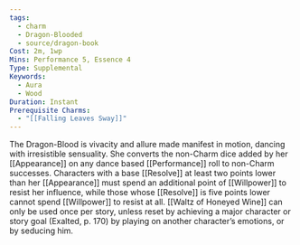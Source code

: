 ```yaml
---
tags:
  - charm
  - Dragon-Blooded
  - source/dragon-book
Cost: 2m, 1wp
Mins: Performance 5, Essence 4
Type: Supplemental
Keywords:
  - Aura
  - Wood
Duration: Instant
Prerequisite Charms:
  - "[[Falling Leaves Sway]]"
---
```

The Dragon-Blood is vivacity and allure made manifest in motion, dancing with irresistible sensuality. She converts the non-Charm dice added by her [[Appearance]] on any dance based [[Performance]] roll to non-Charm successes. Characters with a base [[Resolve]] at least two points lower than her [[Appearance]] must spend an additional point of [[Willpower]] to resist her influence, while those whose [[Resolve]] is five points lower cannot spend [[Willpower]] to resist at all. [[Waltz of Honeyed Wine]] can only be used once per story, unless reset by achieving a major character or story goal (Exalted, p. 170) by playing on another character’s emotions, or by seducing him. 